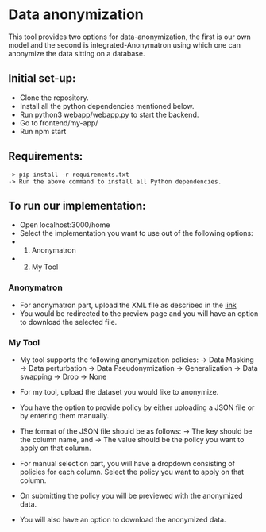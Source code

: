 # Data anonymization
This tool provides two options for data-anonymization, the first is our own model and the second is integrated-Anonymatron using which one can anonymize the data sitting on a database.

## Initial set-up:
* Clone the repository.
* Install all the python dependencies mentioned below.
* Run python3 webapp/webapp.py to start the backend.
* Go to frontend/my-app/
* Run npm start
## Requirements:
```
-> pip install -r requirements.txt
-> Run the above command to install all Python dependencies.
```
## To run our implementation:
* Open localhost:3000/home
* Select the implementation you want to use out of the following options:
* 1) Anonymatron 
* 2) My Tool

### Anonymatron
* For anonymatron part, upload the XML file as described in the [link](https://realrolfje.github.io/anonimatron/documentation/#quick-start)
* You would be redirected to the preview page and you will have an option to download the selected file.

### My Tool
* My tool supports the following anonymization policies:
-> Data Masking
-> Data perturbation
-> Data Pseudonymization
-> Generalization
-> Data swapping
-> Drop
-> None

* For my tool, upload the dataset you would like to anonymize.
* You have the option to provide policy by either uploading a JSON file or by entering them manually. 
* The format of the JSON file should be as follows:
-> The key should be the column name, and 
-> The value should be the policy you want to apply on that column.
* For manual selection part, you will have a dropdown consisting of policies for each column. Select the policy you want to apply on that column.
* On submitting the policy you will be previewed with the anonymized data.
* You will also have an option to download the anonymized data.
